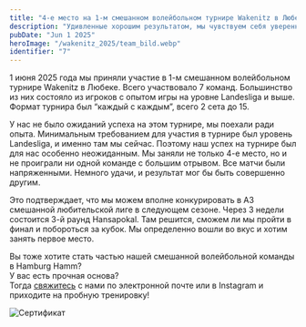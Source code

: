 ```yaml
---
title: "4-е место на 1-м смешанном волейбольном турнире Wakenitz в Любеке"
description: "Удивленные хорошим результатом, мы чувствуем себя уверенными, чтобы играть в следующем сезоне в A3. На этом турнире мы не только держались на уровне, но и одержали победу над многочисленными командами уровня Landesliga и выше."
pubDate: "Jun 1 2025"
heroImage: "/wakenitz_2025/team_bild.webp"
identifier: "7"
---
```


1 июня 2025 года мы приняли участие в 1-м смешанном волейбольном турнире Wakenitz в Любеке. Всего участвовало 7 команд. Большинство из них состояло из игроков с опытом игры на уровне Landesliga и выше. Формат турнира был “каждый с каждым”, всего 2 сета до 15.

У нас не было ожиданий успеха на этом турнире, мы поехали ради опыта. Минимальным требованием для участия в турнире был уровень Landesliga, и именно там мы сейчас. Поэтому наш успех на турнире был для нас особенно неожиданным. Мы заняли не только 4-е место, но и не проиграли ни одной команде с большим отрывом. Все матчи были напряженными. Немного удачи, и результат мог бы быть совершенно другим.

Это подтверждает, что мы можем вполне конкурировать в A3 смешанной любительской лиге в следующем сезоне. Через 3 недели состоится 3-й раунд Hansapokal. Там решится, сможем ли мы пройти в финал и побороться за кубок. Мы определенно вошли во вкус и хотим занять первое место.

Вы тоже хотите стать частью нашей смешанной волейбольной команды в Hamburg Hamm?  
У вас есть прочная основа?  
Тогда [свяжитесь](/ru/contact/) с нами по электронной почте или в Instagram и приходите на пробную тренировку!

![Сертификат](/wakenitz_2025/urkunde.webp)